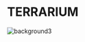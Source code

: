 # TERRARIUM
![background3](https://github.com/huanh8/3D-Cube-Game/assets/71423494/be01ac6b-3a30-417f-be9a-946d4da7402d)
